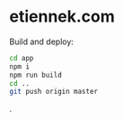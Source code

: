 # etiennek.com

Build and deploy:

```bash
cd app
npm i
npm run build
cd ..
git push origin master
```

.
